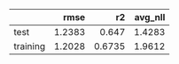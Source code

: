 |          |   rmse |     r2 |   avg_nll |
|:---------|-------:|-------:|----------:|
| test     | 1.2383 | 0.647  |    1.4283 |
| training | 1.2028 | 0.6735 |    1.9612 |